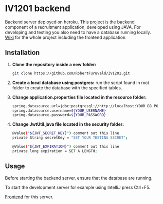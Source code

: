 # IV1201 backend
Backend server deployed on heroku.
This project is the backend component of a recruitment application, developed using JAVA. For developing and testing you also need to have a database running locally.
[Wiki](https://github.com/RobertFuruvald/IV1201_frontend/wiki) for the whole project including the frontend application.
## Installation

1. **Clone the repository inside a new folder:**
    ```bash
    git clone https://github.com/RobertFuruvald/IV1201.git
    ```

2. **Create a  local database using postgres:**
   run the script found in root folder to create the database with the specified tables.

3. **Change application.properties file located in the resource folder:**
    ```bash
    spring.datasource.url=jdbc:postgresql://http://localhost:YOUR_DB_PORT/YOUR_DB_NAME
    spring.datasource.username=${YOUR_USERNAME}
    spring.datasource.password=${YOUR_PASSWORD}
    ```
4. **Change JwtUtil.java file located in the security folder:**
    ```bash
    @Value("${JWT_SECRET_KEY}") comment out this line
    private String secretKey = "SET YOUR TESTING SECRET";

    @Value("${JWT_EXPIRATION}") comment out this line
    private long expiration = SET A LENGTH;
    ```

## Usage

Before starting the backend server, ensure that the database are running.

To start the development server for example using IntelliJ press Ctrl+F5.

[Frontend](https://github.com/RobertFuruvald/IV1201_frontend) for this server. 
